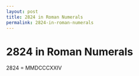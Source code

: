```yaml
---
layout: post
title: 2824 in Roman Numerals
permalink: 2824-in-roman-numerals
---
```


# 2824 in Roman Numerals

2824 = MMDCCCXXIV

